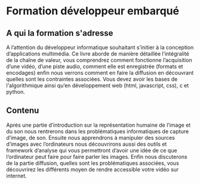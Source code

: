 # Formation développeur embarqué

## A qui la formation s'adresse

A l’attention du développeur informatique souhaitant s’initier à la conception d’applications multimédia. Ce livre aborde de manière détaillée l’intégralité de la chaîne de valeur, vous comprendrez comment fonctionne l’acquisition d’une vidéo, d’une piste audio, comment elle est enregistrée (formats et encodages) enfin nous verrons comment en faire la diffusion en découvrant quelles sont les contraintes associées.
Vous devez avoir les bases de l'algorithmique ainsi qu’en développement web (html, javascript, css), c et python.

## Contenu

Après une partie d’introduction sur la représentation humaine de l’image et du son nous rentrerons dans les problématiques informatiques de capture d’image, de son.
Ensuite nous apprendrons à manipuler des sources d’images avec l’ordinateurs nous découvrirons aussi des outils et framework d’analyse qui vous permettront d’avoir une idée de ce que l’ordinateur peut faire pour faire parler les images.
Enfin nous discuterons de la partie diffusion, quelles sont les problématiques associées, vous découvrirez les différents moyen de rendre accessible votre vidéo sur internet.
